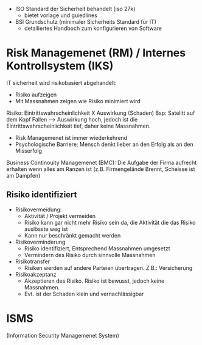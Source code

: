 - ISO Standard der Sicherheit behandelt (iso 27k)
  - bietet vorlage und guiedlines
- BSI Grundschutz (minimaler Sicherheits Standard für IT)
  - detailiertes Handboch zum konfigurieren von Software

# Risk Managemenet (RM) / Internes Kontrollsystem (IKS)
IT sicherheit wird risikobasiert abgehandelt:
- Risiko aufzeigen
- Mit Massnahmen zeigen wie Risiko minimiert wird

Risiko: Eintrittswahrscheinlichkeit X Auswirkung (Schaden)
Bsp: Satelitt auf dem Kopf Fallen --> Auswirkung hoch, jedoch ist die Eintrittswahrscheinlichkeit tief, daher keine Massnahmen.

- Risk Managemenet ist immer wiederkehrend
- Psychologische Barriere; Mensch denkt lieber an den Erfolg als an den Misserfolg

Business Continouity Managemenet (BMC): Die Aufgabe der Firma aufrecht erhalten wenn alles am Ranzen ist (z.B. Firmengelände Brennt, Scheisse ist am Dampfen)

## Risiko identifiziert
- Risikovermeidung:
  - Aktivität / Projekt vermeiden
  - Risiko kann gar nicht mehr Risiko sein da, die Aktivität die das Risiko auslösste weg ist
  - Kann nur beschränkt gemacht werden
- Risikoverminderung
  - Risiko identifiziert, Entsprechend Massnahmen umgesetzt
  - Vermindern des Risiko durch sinnvolle Massnahmen
- Risikotransfer
  - Risiken werden auf andere Parteien übertragen. Z.B.: Versicherung
- Risikoakzeptanz
  - Akzeptieren des Risiko. Risiko ist bewusst, jedoch keine Massnahmen.
  - Evt. ist der Schaden klein und vernachlässigbar

# ISMS
(Information Security Managemenet System)
